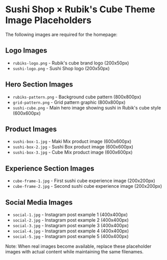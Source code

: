 # Sushi Shop × Rubik's Cube Theme Image Placeholders

The following images are required for the homepage:

## Logo Images
- `rubiks-logo.png` - Rubik's cube brand logo (200x50px)
- `sushi-logo.png` - Sushi Shop logo (200x50px)

## Hero Section Images
- `rubiks-pattern.png` - Background cube pattern (800x800px)
- `grid-pattern.png` - Grid pattern graphic (800x800px)
- `sushi-cube.png` - Main hero image showing sushi in Rubik's cube style (600x600px)

## Product Images
- `sushi-box-1.jpg` - Maki Mix product image (600x600px)
- `sushi-box-2.jpg` - Sushi Box product image (600x600px) 
- `sushi-box-3.jpg` - Cube Mix product image (600x600px)

## Experience Section Images
- `cube-frame-1.jpg` - First sushi cube experience image (200x200px)
- `cube-frame-2.jpg` - Second sushi cube experience image (200x200px)

## Social Media Images
- `social-1.jpg` - Instagram post example 1 (400x400px)
- `social-2.jpg` - Instagram post example 2 (400x400px)
- `social-3.jpg` - Instagram post example 3 (400x400px)
- `social-4.jpg` - Instagram post example 4 (400x400px)
- `social-5.jpg` - Instagram post example 5 (400x400px)

Note: When real images become available, replace these placeholder images with actual content while maintaining the same filenames.
